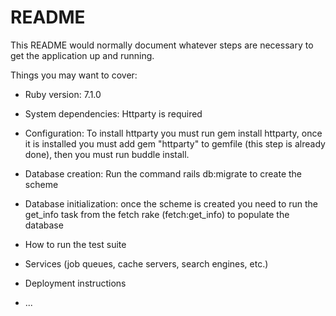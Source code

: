 # README

This README would normally document whatever steps are necessary to get the
application up and running.

Things you may want to cover:

* Ruby version: 7.1.0

* System dependencies: Httparty is required

* Configuration: To install httparty you must run gem install httparty, once it is installed you must add gem "httparty" to gemfile (this step is already done), then you must run buddle install.

* Database creation: Run the command rails db:migrate to create the scheme

* Database initialization:  once the scheme is created you need to run the get_info task from the fetch rake (fetch:get_info) to populate the database

* How to run the test suite

* Services (job queues, cache servers, search engines, etc.)

* Deployment instructions

* ...
